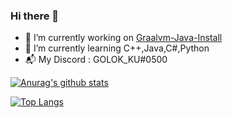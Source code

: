 ### Hi there 👋

- 🔭 I’m currently working on [Graalvm-Java-Install](https://github.com/GOLOKKU/Graalvm-Java-Install)
- 🌱 I’m currently learning C++,Java,C#,Python
- 📬 My Discord : GOLOK_KU#0500

[![Anurag's github stats](https://github-readme-stats.vercel.app/api?username=GOLOKKU)](https://github.com/anuraghazra/github-readme-stats)

[![Top Langs](https://github-readme-stats.vercel.app/api/top-langs/?username=GOLOKKU)](https://github.com/anuraghazra/github-readme-stats)
<!--
**GOLOKKU/GOLOKKU** is a ✨ _special_ ✨ repository because its `README.md` (this file) appears on your GitHub profile.

Here are some ideas to get you started:
